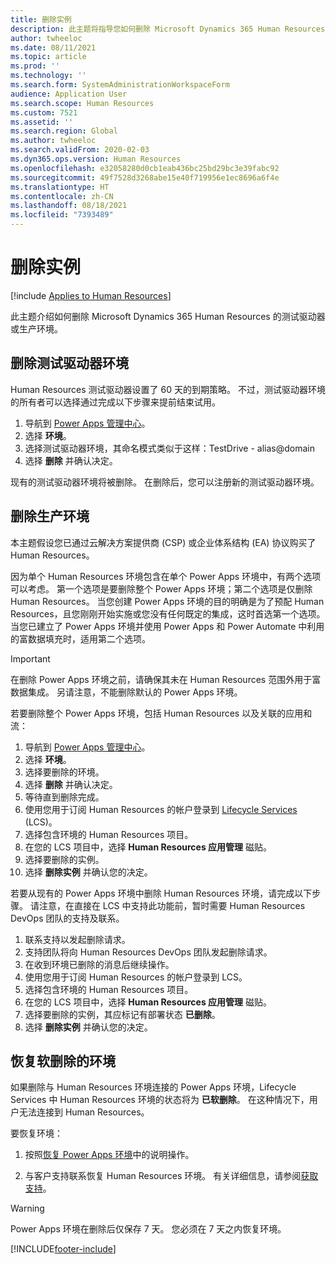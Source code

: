 ```yaml
---
title: 删除实例
description: 此主题将指导您如何删除 Microsoft Dynamics 365 Human Resources 的测试驱动器或生产环境。
author: twheeloc
ms.date: 08/11/2021
ms.topic: article
ms.prod: ''
ms.technology: ''
ms.search.form: SystemAdministrationWorkspaceForm
audience: Application User
ms.search.scope: Human Resources
ms.custom: 7521
ms.assetid: ''
ms.search.region: Global
ms.author: twheeloc
ms.search.validFrom: 2020-02-03
ms.dyn365.ops.version: Human Resources
ms.openlocfilehash: e32058280d0cb1eab436bc25bd29bc3e39fabc92
ms.sourcegitcommit: 49f7528d3268abe15e40f719956e1ec8696a6f4e
ms.translationtype: HT
ms.contentlocale: zh-CN
ms.lasthandoff: 08/18/2021
ms.locfileid: "7393489"
---
```

# <a name="remove-an-instance"></a>删除实例

[!include [Applies to Human Resources](../includes/applies-to-hr.md)]

此主题介绍如何删除 Microsoft Dynamics 365 Human Resources 的测试驱动器或生产环境。

## <a name="remove-a-test-drive-environment"></a>删除测试驱动器环境

Human Resources 测试驱动器设置了 60 天的到期策略。 不过，测试驱动器环境的所有者可以选择通过完成以下步骤来提前结束试用。 

1. 导航到 [Power Apps 管理中心](https://admin.businessplatform.microsoft.com/)。
2. 选择 **环境**。
3. 选择测试驱动器环境，其命名模式类似于这样：TestDrive - alias@domain
4. 选择 **删除** 并确认决定。 

现有的测试驱动器环境将被删除。 在删除后，您可以注册新的测试驱动器环境。 

## <a name="remove-a-production-environment"></a>删除生产环境

本主题假设您已通过云解决方案提供商 (CSP) 或企业体系结构 (EA) 协议购买了 Human Resources。 

因为单个 Human Resources 环境包含在单个 Power Apps 环境中，有两个选项可以考虑。 第一个选项是要删除整个 Power Apps 环境；第二个选项是仅删除 Human Resources。 当您创建 Power Apps 环境的目的明确是为了预配 Human Resources，且您刚刚开始实施或您没有任何既定的集成，这时首选第一个选项。 当您已建立了 Power Apps 环境并使用 Power Apps 和 Power Automate 中利用的富数据填充时，适用第二个选项。

> [!Important]
> 在删除 Power Apps 环境之前，请确保其未在 Human Resources 范围外用于富数据集成。 另请注意，不能删除默认的 Power Apps 环境。 

若要删除整个 Power Apps 环境，包括 Human Resources 以及关联的应用和流：

1. 导航到 [Power Apps 管理中心](https://admin.businessplatform.microsoft.com/)。
2. 选择 **环境**。
3. 选择要删除的环境。
4. 选择 **删除** 并确认决定。 
5. 等待直到删除完成。
6. 使用您用于订阅 Human Resources 的帐户登录到 [Lifecycle Services](https://lcs.dynamics.com/Logon/Index) (LCS)。 
7. 选择包含环境的 Human Resources 项目。 
8. 在您的 LCS 项目中，选择 **Human Resources 应用管理** 磁贴。 
9. 选择要删除的实例。 
10. 选择 **删除实例** 并确认您的决定。  

若要从现有的 Power Apps 环境中删除 Human Resources 环境，请完成以下步骤。 请注意，在直接在 LCS 中支持此功能前，暂时需要 Human Resources DevOps 团队的支持及联系。

1. 联系支持以发起删除请求。
2. 支持团队将向 Human Resources DevOps 团队发起删除请求。 
3. 在收到环境已删除的消息后继续操作。
4. 使用您用于订阅 Human Resources 的帐户登录到 LCS。 
5. 选择包含环境的 Human Resources 项目。 
6. 在您的 LCS 项目中，选择 **Human Resources 应用管理** 磁贴。 
7. 选择要删除的实例，其应标记有部署状态 **已删除**。
8. 选择 **删除实例** 并确认您的决定。 

## <a name="recover-a-soft-deleted-environment"></a>恢复软删除的环境

如果删除与 Human Resources 环境连接的 Power Apps 环境，Lifecycle Services 中 Human Resources 环境的状态将为 **已软删除**。 在这种情况下，用户无法连接到 Human Resources。

要恢复环境：

1. 按照[恢复 Power Apps 环境](/power-platform/admin/recover-environment.md)中的说明操作。

2. 与客户支持联系恢复 Human Resources 环境。 有关详细信息，请参阅[获取支持](../fin-ops-core/dev-itpro/lifecycle-services/lcs-support.md)。

> [!Warning]
> Power Apps 环境在删除后仅保存 7 天。 您必须在 7 天之内恢复环境。


[!INCLUDE[footer-include](../includes/footer-banner.md)]
